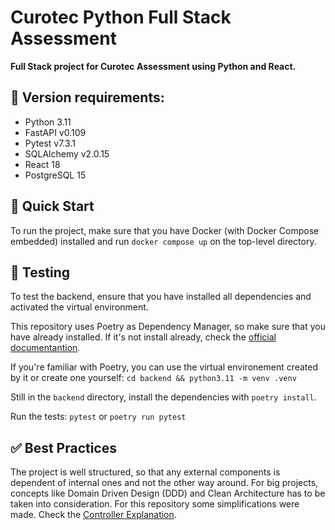 # Curotec Python Full Stack Assessment

**Full Stack project for Curotec Assessment using Python and React.**

## 🔖 Version requirements:
- Python 3.11
- FastAPI v0.109
- Pytest v7.3.1
- SQLAlchemy v2.0.15
- React 18
- PostgreSQL 15

## 🚀 Quick Start

To run the project, make sure that you have Docker (with Docker Compose embedded) installed and run `docker compose up` on the top-level directory.

## 🧪 Testing
To test the backend, ensure that you have installed all dependencies and activated the virtual environment.

This repository uses Poetry as Dependency Manager, so make sure that you have already installed. If it's not install already, check the [official documentantion](https://python-poetry.org/docs/#installing-with-pipx).

If you're familiar with Poetry, you can use the virtual environement created by it or create one yourself:
`cd backend && python3.11 -m venv .venv`

Still in the `backend` directory, install the dependencies with `poetry install`.

Run the tests:
`pytest` or `poetry run pytest`

## ✅ Best Practices
The project is well structured, so that any external components is dependent of internal ones and not the other way around. For big projects, concepts like Domain Driven Design (DDD) and Clean Architecture has to be taken into consideration. For this repository some simplifications were made. Check the [Controller Explanation](backend/app/controllers/README.md).